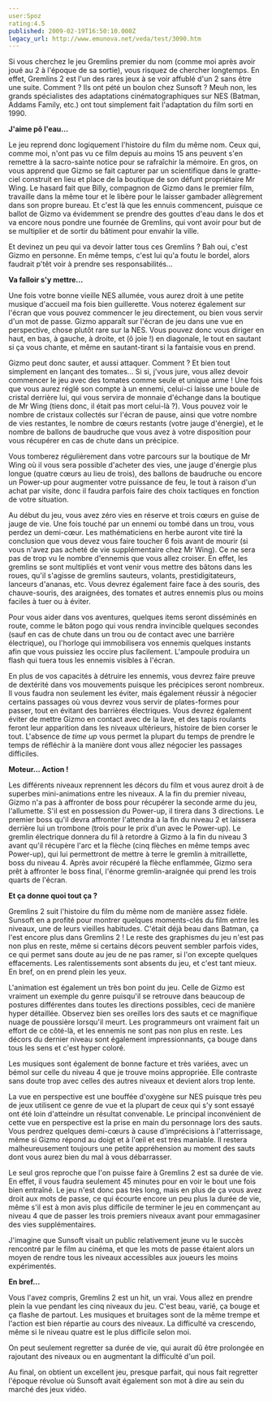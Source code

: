 ```yaml
---
user:Spoz
rating:4.5
published: 2009-02-19T16:50:10.000Z
legacy_url: http://www.emunova.net/veda/test/3090.htm
---
```

Si vous cherchez le jeu Gremlins premier du nom (comme moi après avoir joué au 2 à l'époque de sa sortie), vous risquez de chercher longtemps. En effet, Gremlins 2 est l'un des rares jeux à se voir affublé d'un 2 sans être une suite. Comment ? Ils ont pété un boulon chez Sunsoft ? Meuh non, les grands spécialistes des adaptations cinématographiques sur NES (Batman, Addams Family, etc.) ont tout simplement fait l'adaptation du film sorti en 1990\.  

  

**J'aime pô l'eau...**  

  

Le jeu reprend donc logiquement l'histoire du film du même nom. Ceux qui, comme moi, n'ont pas vu ce film depuis au moins 15 ans peuvent s'en remettre à la sacro-sainte notice pour se rafraîchir la mémoire. En gros, on vous apprend que Gizmo se fait capturer par un scientifique dans le gratte-ciel construit en lieu et place de la boutique de son défunt propriétaire Mr Wing. Le hasard fait que Billy, compagnon de Gizmo dans le premier film, travaille dans la même tour et le libère pour le laisser gambader allègrement dans son propre bureau. Et c'est là que les ennuis commencent, puisque ce ballot de Gizmo va évidemment se prendre des gouttes d'eau dans le dos et va encore nous pondre une fournée de Gremlins, qui vont avoir pour but de se multiplier et de sortir du bâtiment pour envahir la ville.  

  

Et devinez un peu qui va devoir latter tous ces Gremlins ? Bah oui, c'est Gizmo en personne. En même temps, c'est lui qu'a foutu le bordel, alors faudrait p'têt voir à prendre ses responsabilités...  

  

**Va falloir s'y mettre...**  

  

Une fois votre bonne vieille NES allumée, vous aurez droit à une petite musique d'accueil ma fois bien guillerette. Vous noterez également sur l'écran que vous pouvez commencer le jeu directement, ou bien vous servir d'un mot de passe. Gizmo apparaît sur l'écran de jeu dans une vue en perspective, chose plutôt rare sur la NES. Vous pouvez donc vous diriger en haut, en bas, à gauche, à droite, et (ô joie !) en diagonale, le tout en sautant si ça vous chante, et même en sautant-tirant si la fantaisie vous en prend.  

  

Gizmo peut donc sauter, et aussi attaquer. Comment ? Et bien tout simplement en lançant des tomates... Si si, j'vous jure, vous allez devoir commencer le jeu avec des tomates comme seule et unique arme ! Une fois que vous aurez réglé son compte à un ennemi, celui-ci laisse une boule de cristal derrière lui, qui vous servira de monnaie d'échange dans la boutique de Mr Wing (tiens donc, il était pas mort celui-là ?). Vous pouvez voir le nombre de cristaux collectés sur l'écran de pause, ainsi que votre nombre de vies restantes, le nombre de cœurs restants (votre jauge d'énergie), et le nombre de ballons de baudruche que vous avez à votre disposition pour vous récupérer en cas de chute dans un précipice.  

  

Vous tomberez régulièrement dans votre parcours sur la boutique de Mr Wing où il vous sera possible d'acheter des vies, une jauge d'énergie plus longue (quatre cœurs au lieu de trois), des ballons de baudruche ou encore un Power-up pour augmenter votre puissance de feu, le tout à raison d'un achat par visite, donc il faudra parfois faire des choix tactiques en fonction de votre situation.  

  

Au début du jeu, vous avez zéro vies en réserve et trois cœurs en guise de jauge de vie. Une fois touché par un ennemi ou tombé dans un trou, vous perdez un demi-cœur. Les mathématiciens en herbe auront vite tiré la conclusion que vous devez vous faire toucher 6 fois avant de mourir (si vous n'avez pas acheté de vie supplémentaire chez Mr Wing). Ce ne sera pas de trop vu le nombre d'ennemis que vous allez croiser. En effet, les gremlins se sont multipliés et vont venir vous mettre des bâtons dans les roues, qu'il s'agisse de gremlins sauteurs, volants, prestidigitateurs, lanceurs d'ananas, etc. Vous devrez également faire face à des souris, des chauve-souris, des araignées, des tomates et autres ennemis plus ou moins faciles à tuer ou à éviter.  

  

Pour vous aider dans vos aventures, quelques items seront disséminés en route, comme le bâton pogo qui vous rendra invincible quelques secondes (sauf en cas de chute dans un trou ou de contact avec une barrière électrique), ou l'horloge qui immobilisera vos ennemis quelques instants afin que vous puissiez les occire plus facilement. L'ampoule produira un flash qui tuera tous les ennemis visibles à l'écran.  

  

En plus de vos capacités à détruire les ennemis, vous devrez faire preuve de dextérité dans vos mouvements puisque les précipices seront nombreux. Il vous faudra non seulement les éviter, mais également réussir à négocier certains passages où vous devrez vous servir de plates-formes pour passer, tout en évitant des barrières électriques. Vous devrez également éviter de mettre Gizmo en contact avec de la lave, et des tapis roulants feront leur apparition dans les niveaux ultérieurs, histoire de bien corser le tout. L'absence de _time up_ vous permet la plupart du temps de prendre le temps de réfléchir à la manière dont vous allez négocier les passages difficiles.  

  

**Moteur... Action !**  

  

Les différents niveaux reprennent les décors du film et vous aurez droit à de superbes mini-animations entre les niveaux. A la fin du premier niveau, Gizmo n'a pas à affronter de boss pour récupérer la seconde arme du jeu, l'allumette. S'il est en possession du Power-up, il tirera dans 3 directions. Le premier boss qu'il devra affronter l'attendra à la fin du niveau 2 et laissera derrière lui un trombone (trois pour le prix d'un avec le Power-up). Le gremlin électrique donnera du fil à retordre à Gizmo à la fin du niveau 3 avant qu'il récupère l'arc et la flèche (cinq flèches en même temps avec Power-up), qui lui permettront de mettre à terre le gremlin à mitraillette, boss du niveau 4\. Après avoir récupéré la flèche enflammée, Gizmo sera prêt à affronter le boss final, l'énorme gremlin-araignée qui prend les trois quarts de l'écran.  

  

**Et ça donne quoi tout ça ?**  

  

Gremlins 2 suit l'histoire du film du même nom de manière assez fidèle. Sunsoft en a profité pour montrer quelques moments-clés du film entre les niveaux, une de leurs vieilles habitudes. C'était déjà beau dans Batman, ça l'est encore plus dans Gremlins 2 ! Le reste des graphismes du jeu n'est pas non plus en reste, même si certains décors peuvent sembler parfois vides, ce qui permet sans doute au jeu de ne pas ramer, si l'on excepte quelques effacements. Les ralentissements sont absents du jeu, et c'est tant mieux. En bref, on en prend plein les yeux.  

  

L'animation est également un très bon point du jeu. Celle de Gizmo est vraiment un exemple du genre puisqu'il se retrouve dans beaucoup de postures différentes dans toutes les directions possibles, ceci de manière hyper détaillée. Observez bien ses oreilles lors des sauts et ce magnifique nuage de poussière lorsqu'il meurt. Les programmeurs ont vraiment fait un effort de ce côté-là, et les ennemis ne sont pas non plus en reste. Les décors du dernier niveau sont également impressionnants, ça bouge dans tous les sens et c'est hyper coloré.  

  

Les musiques sont également de bonne facture et très variées, avec un bémol sur celle du niveau 4 que je trouve moins appropriée. Elle contraste sans doute trop avec celles des autres niveaux et devient alors trop lente.  

La vue en perspective est une bouffée d'oxygène sur NES puisque très peu de jeux utilisent ce genre de vue et la plupart de ceux qui s'y sont essayé ont été loin d'atteindre un résultat convenable. Le principal inconvénient de cette vue en perspective est la prise en main du personnage lors des sauts. Vous perdrez quelques demi-cœurs à cause d'imprécisions à l'atterrissage, même si Gizmo répond au doigt et à l'œil et est très maniable. Il restera malheureusement toujours une petite appréhension au moment des sauts dont vous aurez bien du mal à vous débarrasser.  

  

Le seul gros reproche que l'on puisse faire à Gremlins 2 est sa durée de vie. En effet, il vous faudra seulement 45 minutes pour en voir le bout une fois bien entraîné. Le jeu n'est donc pas très long, mais en plus de ça vous avez droit aux mots de passe, ce qui écourte encore un peu plus la durée de vie, même s'il est à mon avis plus difficile de terminer le jeu en commençant au niveau 4 que de passer les trois premiers niveaux avant pour emmagasiner des vies supplémentaires.  

J'imagine que Sunsoft visait un public relativement jeune vu le succès rencontré par le film au cinéma, et que les mots de passe étaient alors un moyen de rendre tous les niveaux accessibles aux joueurs les moins expérimentés.  

  

**En bref...**  

  

Vous l'avez compris, Gremlins 2 est un hit, un vrai. Vous allez en prendre plein la vue pendant les cinq niveaux du jeu. C'est beau, varié, ça bouge et ça flashe de partout. Les musiques et bruitages sont de la même trempe et l'action est bien répartie au cours des niveaux. La difficulté va crescendo, même si le niveau quatre est le plus difficile selon moi.  

On peut seulement regretter sa durée de vie, qui aurait dû être prolongée en rajoutant des niveaux ou en augmentant la difficulté d'un poil.  

  

Au final, on obtient un excellent jeu, presque parfait, qui nous fait regretter l'époque révolue où Sunsoft avait également son mot à dire au sein du marché des jeux vidéo.